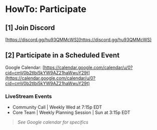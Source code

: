 # HowTo: Participate

## \[1] Join Discord

[https://discord.gg/hu93QMMcWS](https://discord.gg/hu93QMMcWS)

## \[2] Participate in a Scheduled Event

Google Calendar: [https://calendar.google.com/calendar/u/0?cid=cmV0b2tlbi5kYW9AZ21haWwuY29t](https://calendar.google.com/calendar/u/0?cid=cmV0b2tlbi5kYW9AZ21haWwuY29t)

### LiveStream Events

* Community Call | Weekly Wed at 7:15p EDT
* Core Team | Weekly Planning Session | Sun at 3:15p EDT

> _See Google calendar for specifics_

